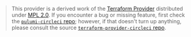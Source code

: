 > This provider is a derived work of the [Terraform Provider](https://github.com/terraform-providers/terraform-provider-circleci)
> distributed under [MPL 2.0](https://www.mozilla.org/en-US/MPL/2.0/). If you encounter a bug or missing feature,
> first check the [`pulumi-circleci` repo](/issues); however, if that doesn't turn up anything,
> please consult the source [`terraform-provider-circleci` repo](https://github.com/terraform-providers/terraform-provider-circleci/issues).
